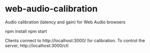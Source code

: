 web-audio-calibration
=====================

Audio calibration (latency and gain) for Web Audio browsers

npm install
npm start

Clients connect to http://localhost:3000/ for calibration. To control
the server, http://localhost:3000/ctl

